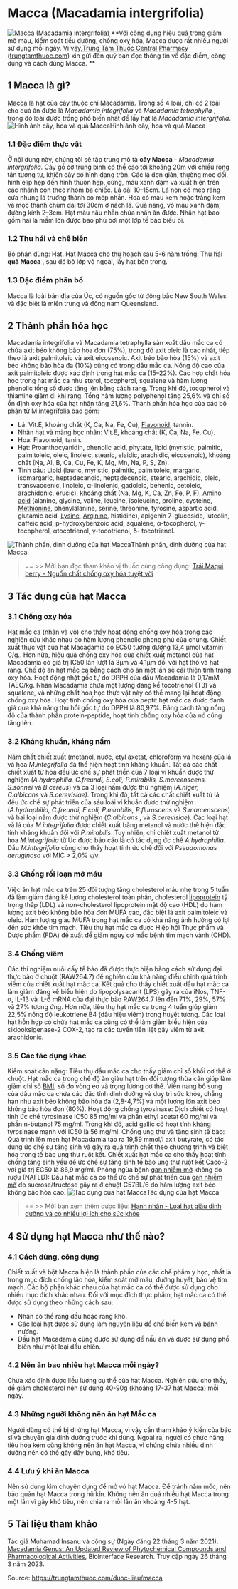 # Macca (Macadamia intergrifolia)

![Macca \(Macadamia intergrifolia\)](https://trungtamthuoc.com/images/others/macca-1-5413.jpg)
**Với công dụng hiệu quả trong giảm mỡ máu, kiểm soát tiểu đường, chống oxy hóa, Macca được rất nhiều người sử dụng mỗi ngày. Vì vậy,[Trung Tâm Thuốc Central Pharmacy](https://trungtamthuoc.com/ "Trung Tâm Thuốc Central Pharmacy") ([trungtamthuoc.com](https://trungtamthuoc.com/ "trungtamthuoc.com")) xin gửi đến quý bạn đọc thông tin về đặc điểm, công dụng và cách dùng Macca. **
##  1 Macca là gì?
[Macca](https://trungtamthuoc.com/hoat-chat/macca "Macca") là hạt của cây thuộc chi Macadamia. Trong số 4 loài, chỉ có 2 loài cho quả ăn được là _Macadamia integrifolia_ và _Macadamia tetraphylla_ , trong đó loài được trồng phổ biến nhất để lấy hạt là _Macadamia intergrifolia_. 
![Hình ảnh cây, hoa và quả Macca](https://trungtamthuoc.com/images/item/macca-2.jpg)Hình ảnh cây, hoa và quả Macca
### 1.1 Đặc điểm thực vật
Ở nội dung này, chúng tôi sẽ tập trung mô tả **cây Macca** - _Macadamia intergrifolia_. Cây gỗ cỡ trung bình có thể cao tới khoảng 20m với chiều rộng tán tương tự, khiến cây có hình dạng tròn. Các lá đơn giản, thường mọc đối, hình elip hẹp đến hình thuôn hẹp, cứng, màu xanh đậm và xuất hiện trên các nhánh con theo nhóm ba chiếc. Lá dài 10–15cm. Lá non có mép răng cưa nhưng lá trưởng thành có mép nhẵn. 
Hoa có màu kem hoặc trắng kem và mọc thành chùm dài tới 30cm ở nách lá. Quả nang, vỏ màu xanh đậm, đường kính 2–3cm. Hạt màu nâu nhẵn chứa nhân ăn được. Nhân hạt bao gồm hai lá mầm lớn được bao phủ bởi một lớp tế bào biểu bì.
### 1.2 Thu hái và chế biến
Bộ phận dùng: Hạt.
Hạt Macca cho thu hoạch sau 5-6 năm trồng. Thu hái **quả Macca** , sau đó bỏ lớp vỏ ngoài, lấy hạt bên trong.
### 1.3 Đặc điểm phân bố
Macca là loài bản địa của Úc, có nguồn gốc từ đông bắc New South Wales và đặc biệt là miền trung và đông nam Queensland.
##  2 Thành phần hóa học
Macadamia integrifolia và Macadamia tetraphylla sản xuất dầu mắc ca có chứa axit béo không bão hòa đơn (75%), trong đó axit oleic là cao nhất, tiếp theo là axit palmitoleic và axit eicosenoic. Axit béo bão hòa (15%) và axit béo không bão hòa đa (10%) cũng có trong dầu mắc ca. Nồng độ cao của axit palmitoleic được xác định trong hạt mắc ca (15–22%). 
Các hợp chất hóa học trong hạt mắc ca như sterol, tocopherol, squalene và hàm lượng phenolic tổng số được tăng lên bằng cách rang. Trong khi đó, tocopherol và thiamine giảm đi khi rang. Tổng hàm lượng polyphenol tăng 25,6% và chỉ số ổn định oxy hóa của hạt nhân tăng 21,6%.
Thành phần hóa học của các bộ phận từ M.integrifolia bao gồm: 
  * Lá: Vit.E, khoáng chất (K, Ca, Na, Fe, Cu), [Flavonoid](https://trungtamthuoc.com/hoat-chat/flavonoid "Flavonoid"), tannin.
  * Nhân hạt và màng bọc nhân: Vit.E, khoáng chất (K, Ca, Na, Fe, Cu).
  * Hoa: Flavonoid, tanin.
  * Hạt: Proanthocyanidin, phenolic acid, phytate, lipid (myristic, palmitic, palmitoleic, oleic, linoleic, stearic, elaidic, arachidic, eicosenoic), khoáng chất (Na, Al, B, Ca, Cu, Fe, K, Mg, Mn, Na, P, S, Zn).
  * Tinh dầu: Lipid (lauric, myristic, palmitic, palmitoleic, margaric, isomargaric, heptadecanoic, heptadecenoic, stearic, arachidic, oleic, transvaccenic, linoleic, α-linolenic, gadoleic, behenic, cetoleic, arachidonic, erucic), khoáng chất (Na, Mg, K, Ca, Zn, Fe, P, F), [Amino acid](https://trungtamthuoc.com/hoat-chat/amino-acid "Amino acid") (alanine, glycine, valine, leucine, isoleucine, proline, cysteine, [Methionine](https://trungtamthuoc.com/hoat-chat/methionine "Methionine"), phenylalanine, serine, threonine, tyrosine, aspartic acid, glutamic acid, [Lysine](https://trungtamthuoc.com/hoat-chat/lysine "Lysine"), [Arginine](https://trungtamthuoc.com/hoat-chat/arginine "Arginine"), histidine), apigenin 7-glucoside, luteolin, caffeic acid, p-hydroxybenzoic acid, squalene, α-tocopherol, γ-tocopherol, αtocotrienol, γ-tocotrienol, δ- tocotrienol.


![Thành phần, dinh dưỡng của hạt Macca](https://trungtamthuoc.com/images/item/macca-3.jpg)Thành phần, dinh dưỡng của hạt Macca
> == >> Mời bạn đọc tham khảo vị thuốc cùng công dụng: [Trái Maqui berry - Nguồn chất chống oxy hóa tuyệt vời](https://trungtamthuoc.com/duoc-lieu/maqui-berry)
##  3 Tác dụng của hạt Macca
### 3.1 Chống oxy hóa
Hạt mắc ca (nhân và vỏ) cho thấy hoạt động chống oxy hóa trong các nghiên cứu khác nhau do hàm lượng phenolic phong phú của chúng. Chiết xuất thực vật của hạt Macadamia có EC50 tương đương 13,4 µmol vitamin C/g.. Hơn nữa, hiệu quả chống oxy hóa của chiết xuất metanol của hạt Macadamia có giá trị IC50 lần lượt là 3µm và 4,1µm đối với hạt thô và hạt rang. Chế độ ăn hạt mắc ca bằng cách cho ăn một lần sẽ cải thiện tình trạng oxy hóa.
Hoạt động nhặt gốc tự do DPPH của dầu Macadamia là 0,17mM TAEC/kg. Nhân Macadamia chứa một lượng đáng kể tocotrienol (T3) và squalene, và những chất hóa học thực vật này có thể mang lại hoạt động chống oxy hóa. Hoạt tính chống oxy hóa của peptit hạt mắc ca được đánh giá qua khả năng thu hồi gốc tự do DPPH là 80,97%. Bằng cách tăng nồng độ của thành phần protein-peptide, hoạt tính chống oxy hóa của nó cũng tăng lên.
### 3.2 Kháng khuẩn, kháng nấm
Năm chất chiết xuất (metanol, nước, etyl axetat, chloroform và hexan) của lá và hoa _M.integrifolia_ đã thể hiện hoạt tính kháng khuẩn. Tất cả các chất chiết xuất từ hoa đều ức chế sự phát triển của 7 loại vi khuẩn được thử nghiệm (_A.hydrophilia, C.freundi, E.coli, P.mirabilis, S.marcenscens, S.sonnei_ và _B.cereus_) và cả 3 loại nấm được thử nghiệm (_A.niger, C.albicans_ và _S.cerevisiae)_. Trong khi đó, tất cả các chất chiết xuất từ lá đều ức chế sự phát triển của sáu loài vi khuẩn được thử nghiệm (_A.hydrophilia, C.freundi, E.coli, P.mirabilis, P.fluroscens_ và _S.marcenscens_) và hai loại nấm được thử nghiệm (_C.albicans_ , và _S.cerevisiae_).
Các loại hạt và lá của _M.integrifolia_ được chiết xuất bằng metanol và nước thể hiện đặc tính kháng khuẩn đối với _P.mirabilis_. Tuy nhiên, chỉ chiết xuất metanol từ hoa _M.integrifolia_ từ Úc được báo cáo là có tác dụng ức chế _A.hydrophilia_. Dầu _M.integrifolia_ cũng cho thấy hoạt tính ức chế đối với _Pseudomonas aeruginosa_ với MIC > 2,0% v/v.
### 3.3 Chống rối loạn mỡ máu
Việc ăn hạt mắc ca trên 25 đối tượng tăng cholesterol máu nhẹ trong 5 tuần đã làm giảm đáng kể lượng cholesterol toàn phần, cholesterol [lipoprotein](https://trungtamthuoc.com/bai-viet/cau-tao-va-phan-loai-liporotein "lipoprotein") tỷ trọng thấp (LDL) và non-cholesterol lipoprotein mật độ cao (HDL) do hàm lượng axit béo không bão hòa đơn MUFA cao, đặc biệt là axit palmitoleic và oleic. 
Hàm lượng giàu MUFA trong hạt mắc ca có khả năng ảnh hưởng có lợi đến sức khỏe tim mạch. Tiêu thụ hạt mắc ca được Hiệp hội Thực phẩm và Dược phẩm (FDA) đề xuất để giảm nguy cơ mắc bệnh tim mạch vành (CHD).
### 3.4 Chống viêm
Các thí nghiệm nuôi cấy tế bào đã được thực hiện bằng cách sử dụng đại thực bào ở chuột (RAW264.7) để nghiên cứu khả năng điều chỉnh quá trình viêm của chiết xuất hạt mắc ca. Kết quả cho thấy chiết xuất dầu hạt mắc ca làm giảm đáng kể biểu hiện do lipopolysacarit (LPS) gây ra của iNos, TNF-α, IL-1β và IL-6 mRNA của đại thực bào RAW264.7 lên đến 71%, 29%, 57% và 27% tương ứng.
Hơn nữa, tiêu thụ hạt mắc ca trong 4 tuần giúp giảm 22,5% nồng độ leukotriene B4 (dấu hiệu viêm) trong huyết tương. Các loại hạt hỗn hợp có chứa hạt mắc ca cũng có thể làm giảm biểu hiện của siklooksigenase-2 COX-2, tạo ra các tuyến tiền liệt gây viêm từ axit arachidonic.
### 3.5 Các tác dụng khác
Kiểm soát cân nặng: Tiêu thụ dầu mắc ca cho thấy giảm chỉ số khối cơ thể ở chuột. Hạt mắc ca trong chế độ ăn giàu hạt trên đối tượng thừa cân giúp làm giảm chỉ số [BMI](https://trungtamthuoc.com/bai-viet/chi-so-bmi-la-gi-y-nghia-va-cach-tinh "BMI"), số đo vòng eo và trọng lượng cơ thể. Viên nang bổ sung của dầu mắc ca chứa các đặc tính dinh dưỡng và duy trì sức khỏe, chẳng hạn như axit béo không bão hòa đa (2,8-4,7%) và một lượng lớn axit béo không bão hòa đơn (80%).
Hoạt động chống tyrosinase: Dịch chiết có hoạt tính ức chế tyrosinase IC50 85 mg/ml và phần ethyl acetat 60 mg/ml và phần n-butanol 75 mg/ml. Trong khi đó, acid gallic có hoạt tính kháng tyrosinase mạnh với IC50 là 56 mg/ml.
Chống ung thư và tăng sinh tế bào: Quá trình lên men hạt Macadamia tạo ra 19,59 mmol/l axit butyrate, có tác dụng ức chế sự tăng sinh và gây ra quá trình chết theo chương trình và biệt hóa trong tế bào ung thư ruột kết. Chiết xuất hạt mắc ca cho thấy hoạt tính chống tăng sinh yếu để ức chế sự tăng sinh tế bào ung thư ruột kết Caco-2 với giá trị EC50 là 86,9 mg/ml.
Phòng ngừa bệnh [gan nhiễm mỡ](https://trungtamthuoc.com/bai-viet/gan-nhiem-mo-do-thuoc-va-chat-doc-hoa-hoc "gan nhiễm mỡ") không do rượu (NAFLD): Dầu hạt mắc ca có thể ức chế sự phát triển của [gan nhiễm mỡ](https://trungtamthuoc.com/bai-viet/trieu-chung-benh-gan-nhiem-mo "gan nhiễm mỡ") do sucrose/fructose gây ra ở chuột C57BL/6 do hàm lượng axit béo không bão hòa cao.
![Tác dụng của hạt Macca](https://trungtamthuoc.com/images/item/macca-4.jpg)Tác dụng của hạt Macca
> == >> Mời bạn xem thêm dược liệu: [Hạnh nhân - Loại hạt giàu dinh dưỡng và có nhiều lợi ích cho sức khỏe](https://trungtamthuoc.com/duoc-lieu/hanh-nhan)
##  4 Sử dụng hạt Macca như thế nào?
### 4.1 Cách dùng, công dụng
Chiết xuất và bột Macca hiện là thành phần của các chế phẩm y học, nhất là trong mục đích chống lão hóa, kiểm soát mỡ máu, đường huyết, bảo vệ tim mạch.
Các bộ phận khác nhau của hạt mắc ca có thể được sử dụng cho nhiều mục đích khác nhau. Đối với mục đích thực phẩm, hạt mắc ca có thể được sử dụng theo những cách sau: 
  * Nhân có thể rang dầu hoặc rang khô.
  * Các loại hạt được sử dụng làm nguyên liệu để chế biến kem và bánh nướng.
  * Dầu hạt Macadamia cũng được sử dụng để nấu ăn và được sử dụng phổ biến như một loại dầu chiên. 


### 4.2 Nên ăn bao nhiêu hạt Macca mỗi ngày?
Chưa xác định được liều lượng cụ thể của hạt Macca. Nghiên cứu cho thấy, để giảm cholesterol nên sử dụng 40-90g (khoảng 17-37 hạt Macca) mỗi ngày.
### 4.3 Những người không nên ăn hạt Mắc ca
Người dùng có thể bị dị ứng hạt Macca, vì vậy cần tham khảo ý kiến của bác sĩ và chuyên gia dinh dưỡng trước khi dùng. Ngoài ra, người có chức năng tiêu hóa kém cũng không nên ăn hạt Macca, vì chúng chứa nhiều dinh dưỡng nên có thể gây đầy bụng, khó tiêu.
### 4.4 Lưu ý khi ăn Macca
Nên sử dụng kìm chuyên dụng để mở vỏ hạt Macca. 
Để tránh nấm mốc, nên bảo quản hạt Macca trong hũ kín.
Không nên ăn quá nhiều hạt Macca trong một lần vì gây khó tiêu, nên chia ra mỗi lần ăn khoảng 4-5 hạt.
##  5 Tài liệu tham khảo
Tác giả Muhamad Insanu và cộng sự (Ngày đăng 22 tháng 3 năm 2021). [Macadamia Genus: An Updated Review of Phytochemical Compounds and Pharmacological Activities](https://biointerfaceresearch.com/wp-content/uploads/2021/03/20695837116.1448014489.pdf), Biointerface Research. Truy cập ngày 26 tháng 3 năm 2023. 


Source: https://trungtamthuoc.com/duoc-lieu/macca